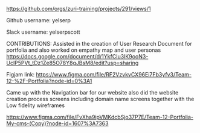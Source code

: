 https://github.com/orgs/zuri-training/projects/291/views/1

Github username: yelserp 

Slack username: yelserpscott

CONTRIBUTIONS: 
Assisted in the creation of User Research Document for portfolia and also worked on empathy map and user personas 
https://docs.google.com/document/d/1YkfCIu3IK9ooN3-UclP5PVt_tDz1Ze85O78Y8gJBsM8/edit?usp=sharing

Figjam link: https://www.figma.com/file/RF2VzvkvCX96Ei7Fb3yfv3/Team-12-%2F-Portfolia?node-id=0%3A1

Came up with the Navigation bar for our website also did the website creation process screens including domain name screens together with the Low fidelity wireframes 

https://www.figma.com/file/FvXha9ipVMKdcbSjo37P7E/Team-12-Portfolia-My-cms-(Copy)?node-id=1607%3A7363
